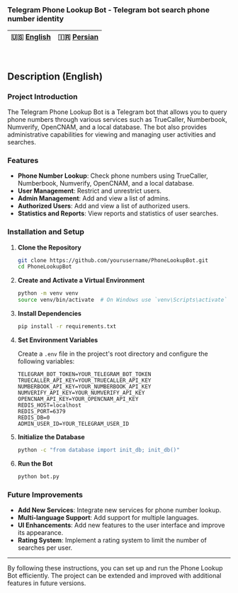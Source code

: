 ### Telegram Phone Lookup Bot - Telegram bot search phone number identity

| 🇺🇸 [English](README.md) | 🇮🇷 [Persian](README-FA.md) |
|--------------------------|----------------------------|
<br>

## Description (English)

### Project Introduction

The Telegram Phone Lookup Bot is a Telegram bot that allows you to query phone numbers through various services such as TrueCaller, Numberbook, Numverify, OpenCNAM, and a local database. The bot also provides administrative capabilities for viewing and managing user activities and searches.

### Features

- **Phone Number Lookup**: Check phone numbers using TrueCaller, Numberbook, Numverify, OpenCNAM, and a local database.
- **User Management**: Restrict and unrestrict users.
- **Admin Management**: Add and view a list of admins.
- **Authorized Users**: Add and view a list of authorized users.
- **Statistics and Reports**: View reports and statistics of user searches.

### Installation and Setup

1. **Clone the Repository**

   ```sh
   git clone https://github.com/yourusername/PhoneLookupBot.git
   cd PhoneLookupBot
   ```

2. **Create and Activate a Virtual Environment**

   ```sh
   python -m venv venv
   source venv/bin/activate  # On Windows use `venv\Scripts\activate`
   ```

3. **Install Dependencies**

   ```sh
   pip install -r requirements.txt
   ```

4. **Set Environment Variables**

   Create a `.env` file in the project's root directory and configure the following variables:

   ```env
   TELEGRAM_BOT_TOKEN=YOUR_TELEGRAM_BOT_TOKEN
   TRUECALLER_API_KEY=YOUR_TRUECALLER_API_KEY
   NUMBERBOOK_API_KEY=YOUR_NUMBERBOOK_API_KEY
   NUMVERIFY_API_KEY=YOUR_NUMVERIFY_API_KEY
   OPENCNAM_API_KEY=YOUR_OPENCNAM_API_KEY
   REDIS_HOST=localhost
   REDIS_PORT=6379
   REDIS_DB=0
   ADMIN_USER_ID=YOUR_TELEGRAM_USER_ID
   ```

5. **Initialize the Database**

   ```sh
   python -c "from database import init_db; init_db()"
   ```

6. **Run the Bot**

   ```sh
   python bot.py
   ```

### Future Improvements

- **Add New Services**: Integrate new services for phone number lookup.
- **Multi-language Support**: Add support for multiple languages.
- **UI Enhancements**: Add new features to the user interface and improve its appearance.
- **Rating System**: Implement a rating system to limit the number of searches per user.

---

By following these instructions, you can set up and run the Phone Lookup Bot efficiently. The project can be extended and improved with additional features in future versions.